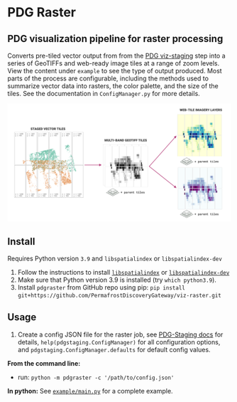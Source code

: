 # PDG Raster

## PDG visualization pipeline for raster processing

Converts pre-tiled vector output from from the [PDG
viz-staging](https://github.com/PermafrostDiscoveryGateway/viz-staging) step
into a series of GeoTIFFs and web-ready image tiles at a range of zoom levels.
View the content under `example` to see the type of output produced. Most parts
of the process are configurable, including the methods used to summarize vector
data into rasters, the color palette, and the size of the tiles. See the
documentation in `ConfigManager.py` for more details.

![PDG raster summary](docs/images/raster_tldr.png)

## Install

Requires Python version `3.9` and `libspatialindex` or `libspatialindex-dev`

1. Follow the instructions to install [`libspatialindex`](https://libspatialindex.org/en/latest/) or [`libspatialindex-dev`](https://packages.ubuntu.com/bionic/libspatialindex-dev)
2. Make sure that Python version 3.9 is installed (try `which python3.9`).
3. Install `pdgraster` from GitHub repo using pip: `pip install git+https://github.com/PermafrostDiscoveryGateway/viz-raster.git`

## Usage

1. Create a config JSON file for the raster job, see [PDG-Staging docs](https://github.com/PermafrostDiscoveryGateway/viz-staging/blob/develop//docs/config.md) for details,  `help(pdgstaging.ConfigManager)` for all configuration options, and `pdgstaging.ConfigManager.defaults` for default config values.

**From the command line:**
- run: `python -m pdgraster -c '/path/to/config.json'`

**In python:**
See [`example/main.py`](example/main.py) for a complete example.